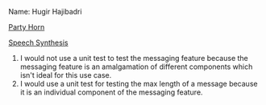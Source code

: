 Name: Hugir Hajibadri

[Party Horn](expose.html)

[Speech Synthesis](explore.html)

1) I would not use a unit test to test the messaging feature because the messaging feature is an amalgamation of different components which isn't ideal for this use case.
2) I would use a unit test for testing the max length of a message because it is an individual component of the messaging feature.
